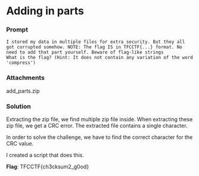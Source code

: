 # Adding in parts

### Prompt

```
I stored my data in multiple files for extra security. But they all got corrupted somehow. NOTE: The flag IS in TFCCTF{...} format. No need to add that part yourself. Beware of flag-like strings
What is the flag? (Hint: It does not contain any variation of the word 'compress')
```

### Attachments

add_parts.zip

### Solution

Extracting the zip file, we find multiple zip file inside. When extracting these zip file, we get a CRC error.
The extracted file contains a single character.

In order to solve the challenge, we have to find the correct character for the CRC value.

I created a script that does this.

**Flag**: TFCCTF{ch3cksum2_g0od}

